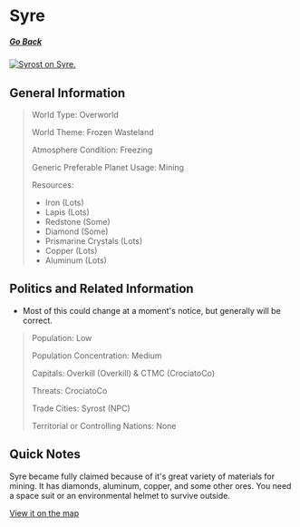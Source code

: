 # Syre

##### [Go Back](/wiki/space#planets)

<a href="https://imgur.com/5uuM5hd"><img src="https://i.imgur.com/5uuM5hd.jpg" title="Syrost on Syre." /></a>
## General Information

> World Type: Overworld
>
> World Theme: Frozen Wasteland
>
> Atmosphere Condition: Freezing
>
> Generic Preferable Planet Usage: Mining
>
> Resources:
> - Iron (Lots)
> - Lapis (Lots)
> - Redstone (Some)
> - Diamond (Some)
> - Prismarine Crystals (Lots)
> - Copper (Lots)
> - Aluminum (Lots)

## Politics and Related Information

* Most of this could change at a moment's notice, but generally will be correct.

> Population: Low
>
> Population Concentration: Medium
>
> Capitals: Overkill (Overkill) & CTMC (CrociatoCo)
>
> Threats: CrociatoCo
>
> Trade Cities: Syrost (NPC)
>
> Territorial or Controlling Nations: None

## Quick Notes

Syre became fully claimed because of it's great variety of materials for mining. It has diamonds, aluminum, copper, and some other ores. You need a space suit or an environmental helmet to survive outside.

[View it on the map](https://dynmap.starlegacy.net/?worldname=Syre)

